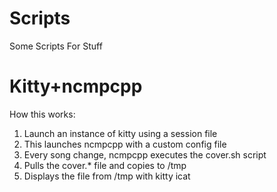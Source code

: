 # Scripts
Some Scripts For Stuff

# Kitty+ncmpcpp
How this works:
1. Launch an instance of kitty using a session file
2. This launches ncmpcpp with a custom config file 
3. Every song change, ncmpcpp executes the cover.sh script
4. Pulls the cover.* file and copies to /tmp
5. Displays the file from /tmp with kitty icat

